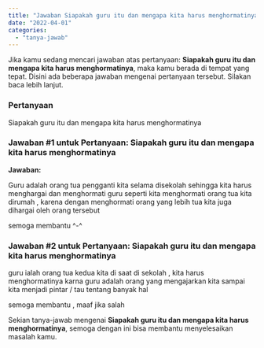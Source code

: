 ```yaml
---
title: "Jawaban Siapakah guru itu dan mengapa kita harus menghormatinya​"
date: "2022-04-01"
categories: 
  - "tanya-jawab"
---
```


Jika kamu sedang mencari jawaban atas pertanyaan: **Siapakah guru itu dan mengapa kita harus menghormatinya​**, maka kamu berada di tempat yang tepat. Disini ada beberapa jawaban mengenai pertanyaan tersebut. Silakan baca lebih lanjut.

### Pertanyaan

Siapakah guru itu dan mengapa kita harus menghormatinya​

### Jawaban #1 untuk Pertanyaan: Siapakah guru itu dan mengapa kita harus menghormatinya​

**Jawaban:**

Guru adalah orang tua pengganti kita selama disekolah sehingga kita harus menghargai dan menghormati guru seperti kita menghormati orang tua kita dirumah , karena dengan menghormati orang yang lebih tua kita juga dihargai oleh orang tersebut

semoga membantu ^-^

### Jawaban #2 untuk Pertanyaan: Siapakah guru itu dan mengapa kita harus menghormatinya​

guru ialah orang tua kedua kita di saat di sekolah , kita harus menghormatinya karna guru adalah orang yang mengajarkan kita sampai kita menjadi pintar / tau tentang banyak hal

semoga membantu , maaf jika salah

Sekian tanya-jawab mengenai **Siapakah guru itu dan mengapa kita harus menghormatinya​**, semoga dengan ini bisa membantu menyelesaikan masalah kamu.
